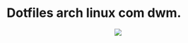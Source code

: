 # Dotfiles arch linux com dwm.

<p align="center"><img src="https://github.com/kleidione/dwm-dots/blob/b332486bd4951e8080659c3cded4df4d3e81eddc/Screenshot.png"</p>
